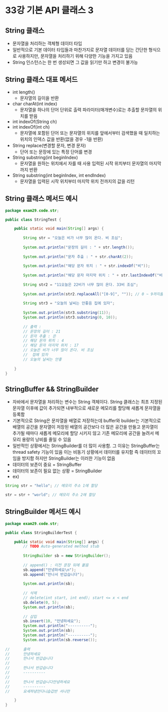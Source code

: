 # 33강 기본 API 클래스 3

## String 클래스

- 문자열을 처리하는 객체형 데이터 타입
- 일반적으로 기본 데이터 타입들과 마찬가지로 문자열 데이터를 담는 간단한 형식으로 사용하지만, 문자열을 처리하기 위해 다양한 기능을 가지고 있음
- String 인스턴스는 한 번 생성되면 그 값을 읽기만 하고 변경이 불가능

## String 클래스 대표 메서드

- int length()
    - 문자열의 길이을 반환
- char charAt(int index)
    - 문자열을 하나의 단어 단위로 출력 파라미터(매개변수)로는 추출할 문자열의 위치를 받음
- int indexOf(String ch)
- int indexOf(int ch)
    - 문자열에 포함된 단어 또는 문자열의 위치를 앞에서부터 검색했을 때 일치하는 위치의 인덱스 값을 반환(없을 경우 -1을 반환)
- String replace(변경할 문자, 변경 문자)
    - 단어 또는 문장에 있는 특정 단어를 변경
- String substring(int beginIndex)
    - 문자열을 원하는 위치에서 자를 때 사용 입력된 시작 위치부터 문자열의 마지막까지 반환
- String substring(int beginIndex, int endIndex)
    - 문자열을 입력된 시작 위치부터 마지막 위치 전까지의 값을 리턴

## String 클래스 메서드 예시

```java
package exam29.code.str;

public class StringTest {

	public static void main(String[] args) {
		
		String str = "오늘은 비가 너무 많이 온다. 비 조심";
		
		System.out.println("문장의 길이 : " + str.length());
		
		System.out.println("문자 추출 : " + str.charAt(2));
		
		System.out.println("해당 문자 위치 : " + str.indexOf("비"));
		
		System.out.println("해당 문자 마지막 위치 : " + str.lastIndexOf("비"));
		
		String str2 = "11오늘은 22비가 너무 많이 온다. 33비 조심";
		
		System.out.println(str2.replaceAll("[0-9]", "")); // 0 ~ 9까지를 공백 처리 부정형은 : ^
		
		String str3 = "오늘의 날씨는 안좋음 집에 있자";
		
		System.out.println(str3.substring(11));
		System.out.println(str3.substring(0, 10));
		
		// 출력 :	
		// 문장의 길이 : 21
		// 문자 추출 : 은
		// 해당 문자 위치 : 4
		// 해당 문자 마지막 위치 : 17
		// 오늘은 비가 너무 많이 온다. 비 조심
		//  집에 있자
		// 오늘의 날씨는 안좋
		
	}
}

```

## StringBuffer && StringBuilder

- 자바에서 문자열을 처리하는 변수는 String 객체이다. String 클래스는 최초 지정된 문자열 이후에 값이 추가되면 내부적으로 새로운 메모리를 할당해 새롭게 문자열을 등록함
- 기본적으로 String은 문자열을 배열로 저장하는데 buffer와 builder는 기본적으로 배열의 공간을 문자열이 저장된 배열의 공간보다 더 많은 공간을 만들고 문자열이 추가될 때마다 새롭게 메모리에 할당 시키지 않고 기존 메모리에 공간을 늘려서 메모리 용량의 낭비를 줄일 수 있음
- 일반적인 상황에서는 StringBuilder를 더 많이 사용함. 그 이유는 StringBuffer는 thread safety 기능이 있음 이는 비동기 상황에서 데이터를 유지함 즉 데이터의 꼬임을 방지함 하지만 StringBuilder는 이러한 기능이 없음
- 데이터의 보존이 중요 = StringBuffer
- 데이터의 보존이 필요 없는 상황 = StringBuilder
- ex)

```jsx
String str = "hello"; // 메모리 주소 1에 할당

str = str + "world"; // 메모리 주소 2에 할당
```

## StringBuilder 메서드 예시

```java
package exam29.code.str;

public class StringBuilderTest {

	public static void main(String[] args) {
		// TODO Auto-generated method stub
		
		StringBuilder sb = new StringBuilder();
		
		// append() : 이전 문장 뒤에 붙음 
		sb.append("안녕하세요\n");
		sb.append("만나서 반갑습니다");
		
		System.out.println(sb);
		
		// 삭제
		// delete(int start, int end); start <= x < end
		sb.delete(0, 5);
		System.out.println(sb);
		
		// 삽입
		sb.insert(10, "안녕하세요");
		System.out.println("----------");
		System.out.println(sb);
		System.out.println("----------");
		System.out.println(sb.reverse());
		
//		출력
//		안녕하세요
//		만나서 반갑습니다
//
//		만나서 반갑습니다
//		----------
//
//		만나서 반갑습니다안녕하세요
//		----------
//		요세하녕안다니습갑반 서나만

	}
}
```